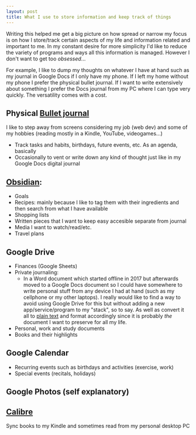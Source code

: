 ```yaml
---
layout: post
title: What I use to store information and keep track of things
---
```


Writing this helped me get a big picture on how spread or narrow my focus is on how I store/track certain aspects of my life and information related and important to me. In my constant desire for more simplicity I'd like to reduce the variety of programs and ways all this information is managed. However I don't want to get too _obsessed_...

For example, I like to dump my thoughts on whatever I have at hand such as my journal in Google Docs if I only have my phone. If I left my home without my phone I prefer the physical bullet journal. If I want to write extensively about something I prefer the Docs journal from my PC where I can type very quickly. The versatility comes with a cost.

## Physical [Bullet journal](https://bulletjournal.com/)
I like to step away from screens considering my job (web dev) and some of my hobbies (reading mostly in a Kindle, YouTube, videogames...)
- Track tasks and habits, birthdays, future events, etc. As an agenda, basically
- Occasionally to vent or write down any kind of thought just like in my Google Docs digital journal

## [Obsidian](https://obsidian.md/):
- Goals
- Recipes: mainly because I like to tag them with their ingredients and then search from what I have available
- Shopping lists
- Written pieces that I want to keep easy accesible separate from journal
- Media I want to watch/read/etc.
- Travel plans

## Google Drive
- Finances (Google Sheets)
- Private journaling: 
    - In a Word document which started offline in 2017 but afterwards moved to a Google Docs document so I could have somewhere to write personal stuff from any device I had at hand (such as my cellphone or my other laptops). I really would like to find a way to avoid using Google Drive for this but without adding a new app/service/program to my "stack", so to say. As well as convert it all to [plain text](https://sive.rs/plaintext) and format accordingly since it is probably _the_ document I want to preserve for all my life.
- Personal, work and study documents
- Books and their highlights

## Google Calendar
- Recurring events such as birthdays and activities (exercise, work)
- Special events (recitals, holidays)

## Google Photos (self explanatory)

## [Calibre](https://calibre-ebook.com/)
Sync books to my Kindle and sometimes read from my personal desktop PC